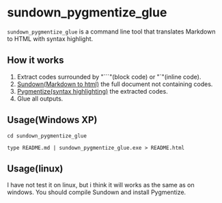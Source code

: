 sundown_pygmentize_glue
=======================

`sundown_pygmentize_glue` is a command line tool that translates Markdown to HTML with syntax highlight.

## How it works ##
1. Extract codes surrounded by "\`\`\`"(block code) or "\`"(inline code).
2. [Sundown(Markdown to html)](https://github.com/vmg/sundown) the full document not containing codes.
3. [Pygmentize(syntax highlighting)](http://pygments.org) the extracted codes.
4. Glue all outputs.

## Usage(Windows XP) ##
`cd sundown_pygmentize_glue`

`type README.md | sundown_pygmentize_glue.exe > README.html`

## Usage(linux) ##
I have not test it on linux, but i think it will works as the same as on windows. You should compile Sundown and install Pygmentize.
